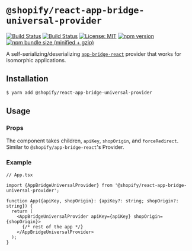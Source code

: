 # `@shopify/react-app-bridge-universal-provider`

[![Build Status](https://github.com/Shopify/quilt/workflows/Node-CI/badge.svg?branch=master)](https://github.com/Shopify/quilt/actions?query=workflow%3ANode-CI)
[![Build Status](https://github.com/Shopify/quilt/workflows/Ruby-CI/badge.svg?branch=master)](https://github.com/Shopify/quilt/actions?query=workflow%3ARuby-CI)
[![License: MIT](https://img.shields.io/badge/License-MIT-green.svg)](LICENSE.md) [![npm version](https://badge.fury.io/js/%40shopify%2Freact-app-bridge-universal-provider.svg)](https://badge.fury.io/js/%40shopify%2Freact-app-bridge-universal-provider.svg) [![npm bundle size (minified + gzip)](https://img.shields.io/bundlephobia/minzip/@shopify/react-app-bridge-universal-provider.svg)](https://img.shields.io/bundlephobia/minzip/@shopify/react-app-bridge-universal-provider.svg)

A self-serializing/deserializing [`app-bridge-react`](https://github.com/Shopify/app-bridge/tree/master/packages/app-bridge-react) provider that works for isomorphic applications.

## Installation

```bash
$ yarn add @shopify/react-app-bridge-universal-provider
```

## Usage

### Props

The component takes children, `apiKey`, `shopOrigin`, and `forceRedirect`. Similar to `@shopify/app-bridge-react`'s Provider.

### Example

```tsx
// App.tsx

import {AppBridgeUniversalProvider} from '@shopify/react-app-bridge-universal-provider';

function App({apiKey, shopOrigin}: {apiKey?: string; shopOrigin?: string}) {
  return (
    <AppBridgeUniversalProvider apiKey={apiKey} shopOrigin={shopOrigin}>
      {/* rest of the app */}
    </AppBridgeUniversalProvider>
  );
}
```
